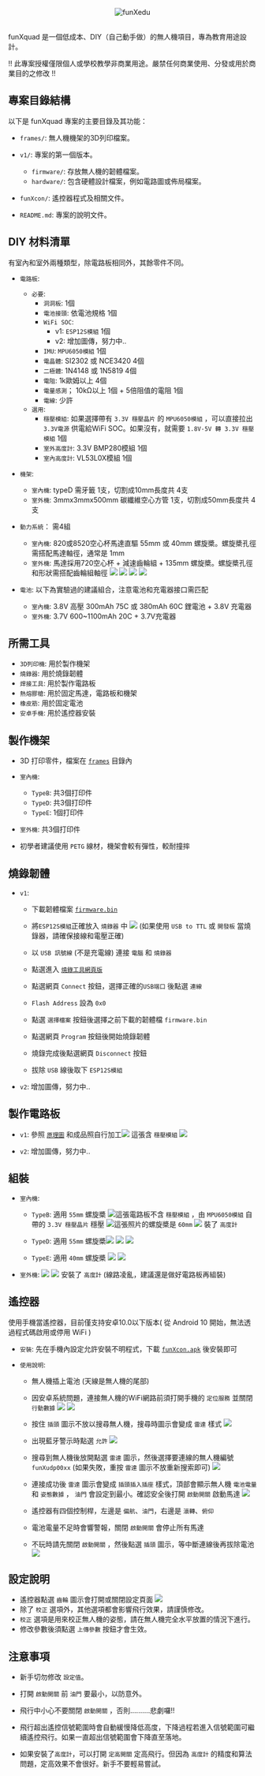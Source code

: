 <p align="center">
  <picture>
    <source media="(prefers-color-scheme: dark)" srcset="funxedu-logo4-white.png">
    <source media="(prefers-color-scheme: light)" srcset="funxedu-logo4-black.png">
    <img alt="funXedu" src="funxedu-logo4-black.png" style="max-width: 100%;">
  </picture>
  <br/>
  <br/>
</p>

funXquad 是一個低成本、DIY（自己動手做）的無人機項目，專為教育用途設計。

!! 此專案授權僅限個人或學校教學非商業用途。嚴禁任何商業使用、分發或用於商業目的之修改 !!

## 專案目錄結構

以下是 funXquad 專案的主要目錄及其功能：

* `frames/`: 無人機機架的3D列印檔案。

* `v1/`: 專案的第一個版本。
    * `firmware/`: 存放無人機的韌體檔案。
    * `hardware/`: 包含硬體設計檔案，例如電路圖或佈局檔案。

* `funXcon/`: 遙控器程式及相關文件。

* `README.md`: 專案的說明文件。

## DIY 材料清單

有室內和室外兩種類型，除電路板相同外，其餘零件不同。

* `電路板`:
    * `必要`:
        * `洞洞板`: 1個
        * `電池接頭`: 依電池規格 1個
        * `WiFi SOC`:
            * v1: `ESP12S模組` 1個
            * v2: 增加圖傳，努力中..
        * `IMU`: `MPU6050模組` 1個
        * `電晶體`: SI2302 或 NCE3420 4個
        * `二極體`: 1N4148 或 1N5819 4個
        * `電阻`: 1k歐姆以上 4個
        * `電量感測`； 10kΩ以上 1個 + 5倍阻值的電阻 1個
        * `電線`: 少許
    * `選用`:
        * `穩壓模組`:  如果選擇帶有 `3.3V 穩壓晶片` 的 `MPU6050模組` ，可以直接拉出 `3.3V電源` 供電給WiFi SOC。如果沒有，就需要 `1.8V-5V 轉 3.3V 穩壓模組` 1個
        * `室外高度計`: 3.3V BMP280模組 1個
        * `室內高度計`: VL53L0X模組 1個

* `機架`:
    * `室內機`: typeD 需牙籤 1支，切割成10mm長度共 4支
    * `室外機`: 3mmx3mmx500mm 碳纖維空心方管 1支，切割成50mm長度共 4支

* `動力系統`： 需4組
    * `室內機`: 820或8520空心杯馬達直驅 55mm 或 40mm 螺旋槳。螺旋槳孔徑需搭配馬達軸徑，通常是 1mm
    * `室外機`: 馬達採用720空心杯 + 減速齒輪組 + 135mm 螺旋槳。螺旋槳孔徑和形狀需搭配齒輪組軸徑 ![](v1/hardware/gearset1.avif) ![](v1/hardware/gearset2.avif) ![](v1/hardware/propeller135.avif) ![](v1/hardware/propeller135_2.avif)

* `電池`: 以下為實驗過的建議組合，注意電池和充電器接口需匹配
    * `室內機`: 3.8V 高壓 300mAh 75C 或 380mAh 60C 鋰電池 + 3.8V 充電器
    * `室外機`: 3.7V 600~1100mAh 20C + 3.7V充電器

## 所需工具
* `3D列印機`: 用於製作機架
* `燒錄器`: 用於燒錄韌體
* `焊接工具`: 用於製作電路板
* `熱熔膠槍`: 用於固定馬達，電路板和機架
* `橡皮筋`: 用於固定電池
* `安卓手機`: 用於遙控器安裝

## 製作機架
* 3D 打印零件，檔案在 [`frames`](/frames) 目錄內
* `室內機`:
    * `TypeB`: 共3個打印件
    * `TypeD`: 共3個打印件
    * `TypeE`: 1個打印件

* `室外機`: 共3個打印件
* 初學者建議使用 `PETG` 線材，機架會較有彈性，較耐撞摔

## 燒錄韌體
* `v1`: 
    * 下載韌體檔案 [ `firmware.bin` ](v1/firmware/firmware.bin)
    * 將`ESP12S模組`正確放入 `燒錄器` 中 ![](v1/firmware/programmer.jpg) (如果使用 `USB to TTL` 或 `開發板` 當燒錄器，請確保接線和電壓正確)

    * 以 `USB 訊號線` (不是充電線) 連接 `電腦` 和 `燒錄器` 
    * 點選進入 [`燒錄工具網頁版`](https://espressif.github.io/esptool-js/)
    * 點選網頁 `Connect` 按鈕，選擇正確的`USB端口` 後點選 `連線`
    * `Flash Address` 設為 `0x0`
    * 點選 `選擇檔案` 按鈕後選擇之前下載的韌體檔 `firmware.bin`
    * 點選網頁 `Program` 按鈕後開始燒錄韌體
    * 燒錄完成後點選網頁 `Disconnect` 按鈕
    * 拔除 `USB` 線後取下 `ESP12S模組`

* `v2`: 增加圖傳，努力中..

## 製作電路板
* `v1`: 參照 [`原理圖`](v1/hardware/Schematic_funxdrone_v1.pdf) 和成品照自行加工![](v1/hardware/circuit1.jpg) 這張含 `穩壓模組` ![](v1/hardware/circuit2.jpg)

* `v2`: 增加圖傳，努力中..

## 組裝
* `室內機`: 
    
    * `TypeB`: 適用 `55mm` 螺旋槳 ![](v1/hardware/typeB60v2.jpg)這張電路板不含 `穩壓模組` ，由 `MPU6050模組` 自帶的 `3.3V 穩壓晶片` 穩壓 ![](v1/hardware/typeB60v2_2.jpg)這張照片的螺旋槳是 `60mm` ![](v1/hardware/tof.jpg) 裝了 `高度計`

    * `TypeD`: 適用 `55mm` 螺旋槳![](v1/hardware/typeD55v4.jpg) ![](v1/hardware/typeD55v4_3.jpg) ![](v1/hardware/typeD55v4_2.jpg)  
   
    * `TypeE`: 適用 `40mm` 螺旋槳 ![](frames/typeE40.jpg) ![](v1/hardware/typeE40.jpg)


* `室外機`: ![](v1/hardware/outdoor135v2.jpg) ![](v1/hardware/outdoor135v2_2.jpg) 安裝了 `高度計` (線路凌亂，建議還是做好電路板再組裝)

## 遙控器
使用手機當遙控器，目前僅支持安卓10.0以下版本( 從 Android 10 開始，無法透過程式碼啟用或停用 WiFi )

* `安裝`: 先在手機內設定允許安裝不明程式，下載 [`funXcon.apk`](funXcon/funXcon.apk) 後安裝即可

* `使用說明`: 
    * 無人機插上電池 (天線是無人機的尾部)
    * 因安卓系統問題，連接無人機的WiFi網路前須打開手機的 `定位服務` 並關閉 `行動數據` ![](funXcon/1.jpg) ![](funXcon/2.jpg)
    * 按住 `插頭` 圖示不放以搜尋無人機，搜尋時圖示會變成 `雷達` 樣式 ![](funXcon/3.png)
    * 出現藍牙警示時點選 `允許` ![](funXcon/4.jpg)
    * 搜尋到無人機後放開點選 `雷達` 圖示，然後選擇要連線的無人機編號 `funXudp00xx` (如果失敗，重按 `雷達` 圖示不放重新搜索即可) ![](funXcon/5.jpg)
    * 連接成功後 `雷達` 圖示會變成 `插頭插入插座` 樣式，頂部會顯示無人機 `電池電量` 和 `姿態數據` ， `油門` 會設定到最小。確認安全後打開 `啟動開關` 啟動馬達 ![](funXcon/6.jpg)

    * 遙控器有四個控制桿，左邊是 `偏航`、`油門`，右邊是 `滾轉`、`俯仰` 
    * 電池電量不足時會響警報，關閉 `啟動開關` 會停止所有馬達
    * 不玩時請先關閉 `啟動開關` ，然後點選 `插頭` 圖示，等中斷連線後再拔除電池 ![](funXcon/7.jpg)

## 設定說明
* 遙控器點選 `齒輪` 圖示會打開或關閉設定頁面 ![](funXcon/8.jpg)
* 除了 `校正` 選項外，其他選項都會影響飛行效果，請謹慎修改。
* `校正` 選項是用來校正無人機的姿態，請在無人機完全水平放置的情況下進行。
* 修改參數後須點選 `上傳參數` 按鈕才會生效。

## 注意事項
* 新手切勿修改 `設定值`。

* 打開 `啟動開關` 前 `油門` 要最小，以防意外。        

* 飛行中小心不要關閉 `啟動開關` ，否則..........悲劇囉!!

* 飛行超出遙控信號範圍時會自動緩慢降低高度，下降過程若進入信號範圍可繼續遙控飛行。如果一直超出信號範圍會下降直至落地。
    
* 如果安裝了`高度計`，可以打開 `定高開關` 定高飛行。但因為 `高度計` 的精度和算法問題，定高效果不會很好。新手不要輕易嘗試。

